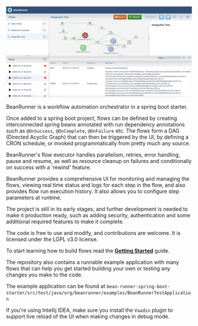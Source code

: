 
![Screenshot](/site/screenshot.png)

BeanRunner is a workflow automation orchestrator in a spring boot starter. 

Once added to a spring boot project, flows can be defined by creating interconnected spring beans annotated with
run dependency annotations such as `@OnSuccess`, `@OnComplete`, `@OnFailure` etc. The flows form a DAG (Directed Acyclic Graph) that can then
be triggered by the UI, by defining a CRON schedule, or invoked programmatically from pretty much any source.

BeanRunner's flow executor handles parallelism, retries, error handling, pause and resume, as well
as resource cleanup on failures and conditionally on success with a 'rewind' feature.

BeanRunner provides a comprehensive UI for monitoring and managing the flows, viewing real time status and logs for each step
in the flow, and also provides flow run execution history. It also allows you to configure
step parameters at runtime.

The project is still in its early stages, and further development is needed to make it production ready, such as 
adding security, authentication and some additional required features to make it complete.

The code is free to use and modify, and contributions are welcome. It is licensed under the LGPL v3.0 license.

To start learning how to build flows read the **[Getting Started](site/GETTING_STARTED.md)** guide.

The repository also contains a runnable example application with many flows that can help you get started building your own 
or testing any changes you make to the code.

The example application can be found at `bean-runner-spring-boot-starter/src/test/java/org/beanrunner/examples/BeanRunnerTestApplication`

If you're using Intellij IDEA, make sure you install the `Vaadin` plugin to support live reload of the UI when making changes in debug mode.
